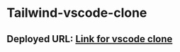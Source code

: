 # Tailwind-vscode-clone

## Deployed URL: [Link for vscode clone](https://vscode-clone-tailwind.netlify.app/)